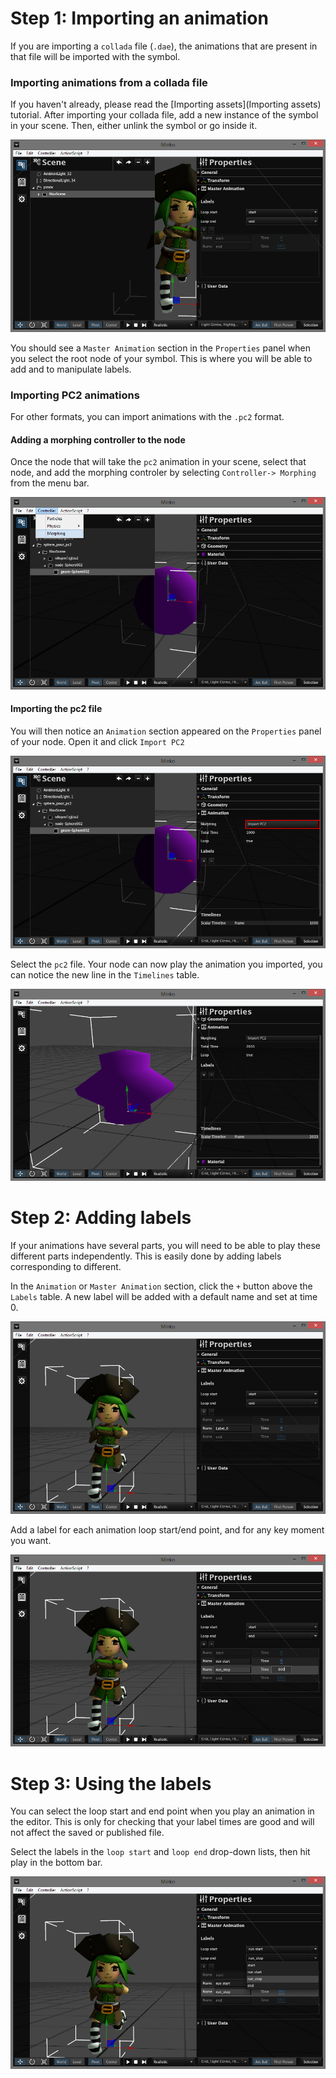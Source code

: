 Step 1: Importing an animation
==============================

If you are importing a `collada` file (`.dae`), the animations that are present in that file will be imported with the symbol.

### Importing animations from a collada file

If you haven't already, please read the [Importing assets](Importing assets) tutorial. After importing your collada file, add a new instance of the symbol in your scene. Then, either unlink the symbol or go inside it.

![](../image/Masteranim.png "../image/Masteranim.png")

You should see a `Master Animation` section in the `Properties` panel when you select the root node of your symbol. This is where you will be able to add and to manipulate labels.

### Importing PC2 animations

For other formats, you can import animations with the `.pc2` format.

#### Adding a morphing controller to the node

Once the node that will take the `pc2` animation in your scene, select that node, and add the morphing controler by selecting `Controller-> Morphing` from the menu bar.

![](../image/Morphingcontroller1.png "../image/Morphingcontroller1.png")

#### Importing the pc2 file

You will then notice an `Animation` section appeared on the `Properties` panel of your node. Open it and click `Import PC2`

![](../image/Importpc2.png "../image/Importpc2.png")

Select the `pc2` file. Your node can now play the animation you imported, you can notice the new line in the `Timelines` table.

![](../image/Imporedtpc2.png "../image/Imporedtpc2.png")

Step 2: Adding labels
=====================

If your animations have several parts, you will need to be able to play these different parts independently. This is easily done by adding labels corresponding to different.

In the `Animation` or `Master Animation` section, click the `+` button above the `Labels` table. A new label will be added with a default name and set at time 0.

![](../image/Addlabel1.png "../image/Addlabel1.png")

Add a label for each animation loop start/end point, and for any key moment you want.

![](../image/Addlabel2.png "../image/Addlabel2.png")

Step 3: Using the labels
========================

You can select the loop start and end point when you play an animation in the editor. This is only for checking that your label times are good and will not affect the saved or published file.

Select the labels in the `loop start` and `loop end` drop-down lists, then hit play in the bottom bar.

![](../image/Animationloop.png "../image/Animationloop.png")

